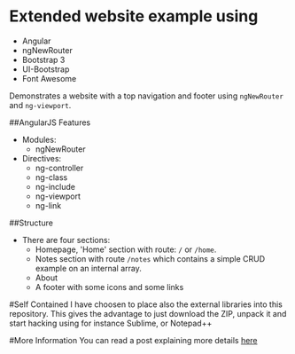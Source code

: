 # Extended website example using 

- Angular
- ngNewRouter
- Bootstrap 3
- UI-Bootstrap
- Font Awesome


Demonstrates a website with a top navigation and footer using `ngNewRouter` and `ng-viewport`.

##AngularJS Features
- Modules:
  - ngNewRouter
- Directives:  
  - ng-controller
  - ng-class
  - ng-include
  - ng-viewport
  - ng-link

##Structure
- There are four sections:
  - Homepage, 'Home' section with route: `/` or `/home`. 
  - Notes section with route `/notes` which contains a simple CRUD example on an internal array.
  - About
  - A footer with some icons and some links

#Self Contained
I have choosen to place also the external libraries into this repository. This gives the advantage to just download the ZIP, unpack it and start hacking using for instance Sublime, or Notepad++


#More Information
You can read a post explaining more details [here](http://annotatedjs.com/)

